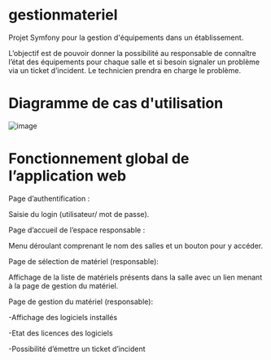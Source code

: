 # gestionmateriel
Projet Symfony pour la gestion d'équipements dans un établissement.

L’objectif est de pouvoir donner la possibilité au responsable de connaître l’état des
équipements pour chaque salle et si besoin signaler un problème via un ticket d’incident. Le
technicien prendra en charge le problème.

# Diagramme de cas d'utilisation

![image](https://github.com/duperrav/gestionmateriel/assets/101574941/982098f4-4eaa-48dd-b45b-ee58515b69b1)


# Fonctionnement global de l’application web

Page d’authentification : 
  
Saisie du login (utilisateur/ mot de passe).

Page d’accueil de l’espace responsable :  
  
Menu déroulant comprenant le nom des salles et un bouton pour y accéder.

Page de sélection de matériel (responsable):
  
Affichage de la liste de matériels présents dans la salle avec un lien menant à la page de gestion
du matériel.

Page de gestion du matériel (responsable):  
  
-Affichage des logiciels installés  
  
-Etat des licences des logiciels  
  
-Possibilité d’émettre un ticket d’incident  
